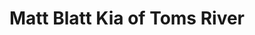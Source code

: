 ---
title: "Matt Blatt Kia of Toms River"
url: /toms-river/matt-blatt-kia-of-toms-river/
shop: Autohaus
---